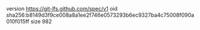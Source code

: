 version https://git-lfs.github.com/spec/v1
oid sha256:b8149d3f9ce008a8a1ee2f746e0573293b6ec9327ba4c75008f090a010f015ff
size 982
